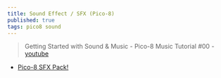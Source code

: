 ```yaml
---
title: Sound Effect / SFX (Pico-8)
published: true
tags: pico8 sound
---
```

> Getting Started with Sound & Music - Pico-8 Music Tutorial #00 - [youtube](https://www.youtube.com/watch?v=nwFcitLtCsA)

- [Pico-8 SFX Pack!](https://www.lexaloffle.com/bbs/?tid=34367)
